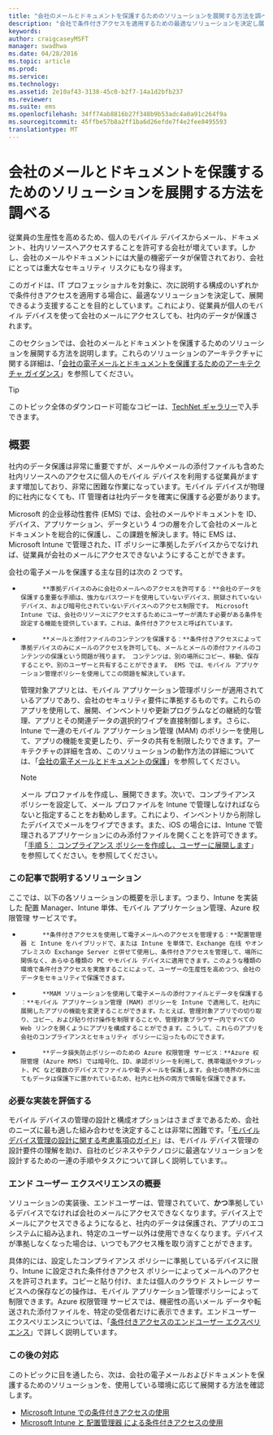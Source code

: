 ```yaml
---
title: "会社のメールとドキュメントを保護するためのソリューションを展開する方法を調べる"
description: "会社で条件付きアクセスを適用するための最適なソリューションを決定し展開します。"
keywords: 
author: craigcaseyMSFT
manager: swadhwa
ms.date: 04/28/2016
ms.topic: article
ms.prod: 
ms.service: 
ms.technology: 
ms.assetid: 2e10af43-3138-45c0-b2f7-14a1d2bfb237
ms.reviewer: 
ms.suite: ems
ms.openlocfilehash: 34ff74ab8816b27f348b9b53adc4a0a91c264f9a
ms.sourcegitcommit: 45ffbe57b8a2ff1ba6d26efde7f4e2fee8495593
translationtype: MT
---
```

# <a name=""></a>会社のメールとドキュメントを保護するためのソリューションを展開する方法を調べる
従業員の生産性を高めるため、個人のモバイル デバイスからメール、ドキュメント、社内リソースへアクセスすることを許可する会社が増えています。しかし、会社のメールやドキュメントには大量の機密データが保管されており、会社にとっては重大なセキュリティ リスクにもなり得ます。

このガイドは、IT プロフェッショナルを対象に、次に説明する構成のいずれかで条件付きアクセスを適用する場合に、最適なソリューションを決定して、展開できるよう支援することを目的としています。これにより、従業員が個人のモバイル デバイスを使って会社のメールにアクセスしても、社内のデータが保護されます。

このセクションでは、会社のメールとドキュメントを保護するためのソリューションを展開する方法を説明します。これらのソリューションのアーキテクチャに関する詳細は、「[会社の電子メールとドキュメントを保護するためのアーキテクチャ ガイダンス](architecture-guidance-for-protecting-company-email-and-documents.md)」を参照してください。

> [!TIP]
> このトピック全体のダウンロード可能なコピーは、[TechNet ギャラリー](https://gallery.technet.microsoft.com/Deploying-Enterprise-16499404)で入手できます。

## <a name=""></a>概要
社内のデータ保護は非常に重要ですが、メールやメールの添付ファイルも含めた社内リソースへのアクセスに個人のモバイル デバイスを利用する従業員がますます増加しており、非常に困難な作業になっています。モバイル デバイスが物理的に社内になくても、IT 管理者は社内データを確実に保護する必要があります。

Microsoft 的企业移动性套件 (EMS) では、会社のメールやドキュメントを ID、デバイス、アプリケーション、データという 4 つの層を介して会社のメールとドキュメントを総合的に保護し、この課題を解決します。特に EMS は、Microsoft Intune で管理された、IT ポリシーに準拠したデバイスからでなければ、従業員が会社のメールにアクセスできないようにすることができます。

会社の電子メールを保護する主な目的は次の 2 つです。

-   
            **準拠デバイスのみに会社のメールへのアクセスを許可する︰**会社のデータを保護する重要な手順は、強力なパスワードを使用していないデバイス、脱獄されていないデバイス、および暗号化されていないデバイスへのアクセス制限です。 Microsoft Intune では、会社のリソースにアクセスするためにユーザーが満たす必要がある条件を設定する機能を提供しています。これは、条件付きアクセスと呼ばれています。

-   
            **メールと添付ファイルのコンテンツを保護する︰**条件付きアクセスによって準拠デバイスのみにメールのアクセスを許可しても、メールとメールの添付ファイルのコンテンツの保護という問題が残ります。 コンテンツは、別の場所にコピー、移動、保存することや、別のユーザーと共有することができます。 EMS では、モバイル アプリケーション管理ポリシーを使用してこの問題を解決しています。

    管理対象アプリとは、モバイル アプリケーション管理ポリシーが適用されているアプリであり、会社のセキュリティ要件に準拠するものです。これらのアプリを使用して、展開、インベントリや更新プログラムなどの継続的な管理、アプリとその関連データの選択的ワイプを直接制御します。さらに、Intune で一連のモバイル アプリケーション管理 (MAM) のポリシーを使用して、アプリの機能を変更したり、データの共有を制限したりできます。アーキテクチャの詳細を含め、このソリューションの動作方法の詳細については、「[会社の電子メールとドキュメントの保護](architecture-guidance-for-protecting-company-email-and-documents.md)」を参照してください。

    > [!NOTE]
    > メール プロファイルを作成し、展開できます。次いで、コンプライアンス ポリシーを設定して、メール プロファイルを Intune で管理しなければならないと指定することをお勧めします。これにより、インベントリから削除したデバイスでメールをワイプできます。また、iOS の場合には、Intune で管理されるアプリケーションにのみ添付ファイルを開くことを許可できます。「[手順 5︰ コンプライアンス ポリシーを作成し、ユーザーに展開します](conditional-access-intune-configmgr-exchange.md)」を参照してください。を参照してください。

### <a name=""></a>この記事で説明するソリューション
ここでは、以下の各ソリューションの概要を示します。つまり、Intune を実装した 配置 Manager、Intune 単体、モバイル アプリケーション管理、Azure 权限管理 サービスです。

-   
            **条件付きアクセスを使用して電子メールへのアクセスを管理する︰**配置管理器 と Intune をハイブリッドで、または Intune を単体で、Exchange 在线 やオンプレミスの Exchange Server と併せて使用し、条件付きアクセスを管理して、場所に関係なく、あらゆる種類の PC やモバイル デバイスに適用できます。このような種類の環境で条件付きアクセスを実施することによって、ユーザーの生産性を高めつつ、会社のデータをセキュリティで保護できます。

-   
            **MAM ソリューションを使用して電子メールの添付ファイルとデータを保護する︰**モバイル アプリケーション管理 (MAM) ポリシーを Intune で適用して、社内に展開したアプリの機能を変更することができます。たとえば、管理対象アプリでの切り取り、コピー、および貼り付け操作を制限することや、管理対象ブラウザー内ですべての Web リンクを開くようにアプリを構成することができます。こうして、これらのアプリを会社のコンプライアンスとセキュリティ ポリシーに沿ったものにできます。

-   
            **データ損失防止ポリシーのための Azure 权限管理 サービス︰**Azure 权限管理 (Azure RMS) では暗号化、ID、承認ポリシーを利用して、携帯電話やタブレット、PC など複数のデバイスでファイルや電子メールを保護します。会社の境界の外に出てもデータは保護下に置かれているため、社内と社外の両方で情報を保護できます。

### <a name=""></a>必要な実装を評価する
モバイル デバイスの管理の設計と構成オプションはさまざまであるため、会社のニーズに最も適した組み合わせを決定することは非常に困難です。「[モバイル デバイス管理の設計に関する考慮事項のガイド](mdm-design-considerations-guide.md)」は、モバイル デバイス管理の設計要件の理解を助け、自社のビジネスやテクノロジに最適なソリューションを設計するための一連の手順やタスクについて詳しく説明しています。。

### <a name="-"></a>エンド ユーザー エクスペリエンスの概要
ソリューションの実装後、エンドユーザーは、管理されていて、**かつ**準拠しているデバイスでなければ会社のメールにアクセスできなくなります。デバイス上でメールにアクセスできるようになると、社内のデータは保護され、アプリのエコシステムに組み込まれ、特定のユーザー以外は使用できなくなります。デバイスが準拠しなくなった場合は、いつでもアクセス権を取り消すことができます。

具体的には、設定したコンプライアンス ポリシーに準拠しているデバイスに限り、Intune に設定された条件付きアクセス ポリシーによってメールへのアクセスを許可されます。コピーと貼り付け、または個人のクラウド ストレージ サービスへの保存などの操作は、モバイル アプリケーション管理ポリシーによって制限できます。Azure 权限管理 サービスでは、機密性の高いメール データや転送された添付ファイルを、特定の受信者だけに表示できます。エンドユーザー エクスペリエンスについては、「[条件付きアクセスのエンドユーザー エクスペリエンス](end-user-experience-conditional-access.md)」で詳しく説明しています。

### <a name=""></a>この後の対応
このトピックに目を通したら、次は、会社の電子メールおよびドキュメントを保護するためのソリューションを、使用している環境に応じて展開する方法を確認します。

- [Microsoft Intune での条件付きアクセスの使用](conditional-access-intune.md)
- [Microsoft Intune と 配置管理器 による条件付きアクセスの使用](conditional-access-intune-configmgr.md)
